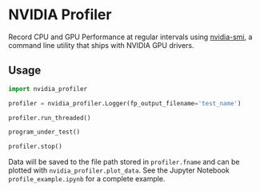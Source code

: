 # NVIDIA Profiler  
Record CPU and GPU Performance at regular intervals using [nvidia-smi](https://developer.nvidia.com/nvidia-system-management-interface), a command line utility that ships with NVIDIA GPU drivers.

## Usage  

```Python
import nvidia_profiler

profiler = nvidia_profiler.Logger(fp_output_filename='test_name')

profiler.run_threaded()

program_under_test()

profiler.stop()
```

Data will be saved to the file path stored in `profiler.fname` and can be plotted with `nvidia_profiler.plot_data`. See the Jupyter Notebook `profile_example.ipynb` for a complete example.
